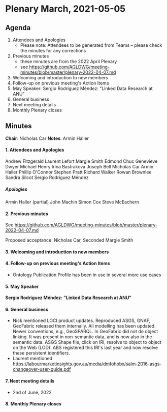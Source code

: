 # Plenary March, 2021-05-05

## Agenda

1. Attendees and Apologies
    * Please note: Attendees to be generated from Teams – please check the minutes for any corrections
2. Previous minutes
    * these minutes are from the 2022 April Plenary
    * see https://github.com/AGLDWG/meeting-minutes/blob/master/plenary-2022-04-07.md
3. Welcoming and introduction to new members
4. Follow-up on previous meeting's Action Items
5. May Speaker: Sergio Rodríguez Méndez: "Linked Data Research at ANU"
7. General business 
8. Next meeting details
9. Monthly Plenary closes

## Minutes

**Chair**: Nicholas Car
**Notes**: Armin Haller

#### 1. Attendees and Apologies

Andrew Fitzgerald
Laurent Lefort
Margie Smith
Edmond Chuc
Genevieve Dwyer
Michael Henry
Irina Bastrakova
Joseph Bell
Micholas Car
Armin Haller
Phillip O'Connor
Stephen Pratt
Richard Walker
Rowan Brownlee
Sandra Silcot
Sergio Rodríguez Méndez

##### Apologies

Armin Haller (partial)
John Machin
Simon Cox
Steve McEachern


#### 2. Previous minutes

See https://github.com/AGLDWG/meeting-minutes/blob/master/plenary-2022-04-07.md

Proposed acceptance: Nicholas Car, Seconded Margie Smith

#### 3. Welcoming and introduction to new members 

#### 4. Follow-up on previous meeting's Action Items

- Ontology Publication Profile has been in use in several more use cases

#### 5. May Speaker

**Sergio Rodríguez Méndez: "Linked Data Research at ANU"**

#### 6. General business 

- Nick mentioned LOCI product updates. Reproduced ASGS, GNAF, GeoFabric released them internally. All modelling has been updated. Newer conventions, e.g., GeoSPARQL. In GeoFabric did not do object linking. It was present in non-semantic data, and is now also in the semantic data. ASGS Shape file, click on IRI, resolve to object to object on the Web (LOD). ABS registered this IRI's last year and now resolve these persistent identifiers.
- Laurent mentioned https://labourmarketinsights.gov.au/media/dmfohobx/salm-2016-asgs-changeover-user-guide.pdf

#### 7. Next meeting details

* 2nd of June, 2022

#### 8. Monthly Plenary closes
